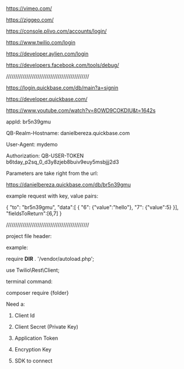https://vimeo.com/

https://ziggeo.com/

https://console.plivo.com/accounts/login/

https://www.twilio.com/login

https://developer.aylien.com/login

https://developers.facebook.com/tools/debug/

/////////////////////////////////////////////

https://login.quickbase.com/db/main?a=signin

https://developer.quickbase.com/

https://www.youtube.com/watch?v=8OWD9COKDIU&t=1642s

appId: br5n39gmu

QB-Realm-Hostname: danielbereza.quickbase.com

User-Agent: mydemo

Authorization: QB-USER-TOKEN b6tday_p2sq_0_d3y8zjeb8buiv9euy5msbjjj2d3 

Parameters are take right from the url:

https://danielbereza.quickbase.com/db/br5n39gmu

example request with key, value pairs:

{
  "to": "br5n39gmu",
  "data":[
    {
     "6": {"value":"hello"},
     "7": {"value":5}
    }],
    "fieldsToReturn":[6,7]
}



 
/////////////////////////////////////////////

project file header:

example:

require __DIR__ . '/vendor/autoload.php';

use Twilio\Rest\Client;

terminal command:  

composer require {folder}

Need a: 

1. Client Id

2. Client Secret (Private Key)

3. Application Token

4. Encryption Key

5. SDK to connect
